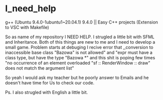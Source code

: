 # I_need_help
g++ (Ubuntu 9.4.0-1ubuntu1~20.04.1) 9.4.0 || Easy C++ projects (Extension to VSC with Makefile)

So as name of my repository I NEED HELP. I strugled a little bit with SFML and Inheritance. Both of this things are new to me and I need to develop
a small game.
Problem starts at debuging I recive error that ,,conversion to inaccessible base class "Bazowa" is not allowed" and
"expr must have a class type, but have the type "Bazowa *"
and this shit is poping few times "no occurrence of an element overloaded "sf :: RenderWindow :: draw" does not match the argument list"

So yeah I would ask my teacher but he poorly answer to Emails and he doesn't have time for Us to check our code.

Ps. I also strugled with English a little bit.
